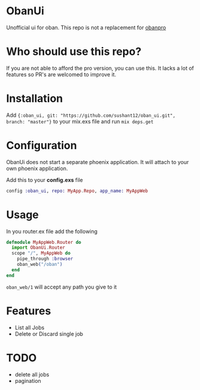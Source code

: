 # ObanUi

Unofficial ui for oban. This repo is not a replacement for  [obanpro](https://getoban.pro/)

# Who should use this repo?

If you are not able to afford the pro version, you can use this. It lacks a lot of features so PR's are welcomed to improve it.

# Installation

Add `{:oban_ui, git: "https://github.com/sushant12/oban_ui.git", branch: "master"}` to your mix.exs file and run `mix deps.get`

# Configuration

ObanUi does not start a separate phoenix application. It will attach to your own phoenix application.

Add this to your **config.exs** file

```elixir
config :oban_ui, repo: MyApp.Repo, app_name: MyAppWeb
```
# Usage

In you router.ex file add the following
```elixir
defmodule MyAppWeb.Router do
  import ObanUi.Router
  scope "/", MyAppWeb do
    pipe_through :browser
    oban_web("/oban")
  end
end
```
`oban_web/1` will accept any path you give to it

# Features
- List all Jobs
- Delete or Discard single job

# TODO
- delete all jobs
- pagination
